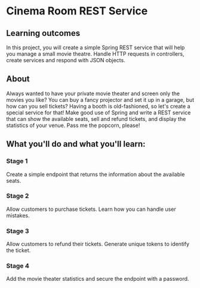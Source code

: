 # Cinema Room REST Service

## Learning outcomes
In this project, you will create a simple Spring REST service that will help you manage a small movie theatre. Handle HTTP requests in controllers, create services and respond with JSON objects.

## About
Always wanted to have your private movie theater and screen only the movies you like? You can buy a fancy projector and set it up in a garage, but how can you sell tickets? Having a booth is old-fashioned, so let's create a special service for that! Make good use of Spring and write a REST service that can show the available seats, sell and refund tickets, and display the statistics of your venue. Pass me the popcorn, please!

## What you'll do and what you'll learn:
### Stage 1
Create a simple endpoint that returns the information about the available seats.
### Stage 2
Allow customers to purchase tickets. Learn how you can handle user mistakes.
### Stage 3
Allow customers to refund their tickets. Generate unique tokens to identify the ticket.
### Stage 4
Add the movie theater statistics and secure the endpoint with a password.
